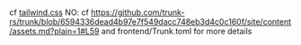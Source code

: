 #

cf [tailwind.css](https://github.com/wpcodevo/rust-yew-signup-signin/blob/master/styles/tailwind.css)
NO: cf https://github.com/trunk-rs/trunk/blob/6594336dead4b97e7f549dacc748eb3d4c0c160f/site/content/assets.md?plain=1#L59
    and frontend/Trunk.toml for more details